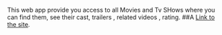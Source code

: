 This web app provide you access to all Movies and Tv SHows where you can find them, see their cast, trailers , related videos , rating.
##A [Link to the site](https://movie-mania-m705tiijj-anmolkpandey06.vercel.app/).  
